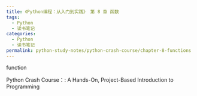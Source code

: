 ```yaml
---
title: 《Python编程：从入门到实践》 第 8 章 函数
tags:
  - Python
  - 读书笔记
categories:
  - Python
  - 读书笔记
permalink: python-study-notes/python-crash-course/chapter-8-functions
---
```


function 

Python Crash Course：: A Hands-On, Project-Based Introduction to Programming







